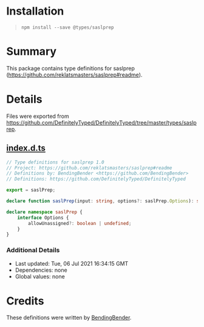 # Installation
> `npm install --save @types/saslprep`

# Summary
This package contains type definitions for saslprep (https://github.com/reklatsmasters/saslprep#readme).

# Details
Files were exported from https://github.com/DefinitelyTyped/DefinitelyTyped/tree/master/types/saslprep.
## [index.d.ts](https://github.com/DefinitelyTyped/DefinitelyTyped/tree/master/types/saslprep/index.d.ts)
````ts
// Type definitions for saslprep 1.0
// Project: https://github.com/reklatsmasters/saslprep#readme
// Definitions by: BendingBender <https://github.com/BendingBender>
// Definitions: https://github.com/DefinitelyTyped/DefinitelyTyped

export = saslPrep;

declare function saslPrep(input: string, options?: saslPrep.Options): string;

declare namespace saslPrep {
    interface Options {
        allowUnassigned?: boolean | undefined;
    }
}

````

### Additional Details
 * Last updated: Tue, 06 Jul 2021 16:34:15 GMT
 * Dependencies: none
 * Global values: none

# Credits
These definitions were written by [BendingBender](https://github.com/BendingBender).
